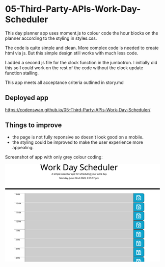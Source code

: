 # 05-Third-Party-APIs-Work-Day-Scheduler

This day planner app uses moment.js to colour code the hour blocks on the planner according to the styling in styles.css.

The code is quite simple and clean. More complex code is needed to create html via js. But this simple design still works with much less code.

I added a second js file for the clock function in the jumbotron. I initially did this so I could work on the rest of the code without the clock update function stalling. 

This app meets all acceptance criteria outlined in story.md

## Deployed app
https://codenswan.github.io/05-Third-Party-APIs-Work-Day-Scheduler/

## Things to improve
- the page is not fully reponsive so doesn't look good on a mobile.
- the styling could be improved to make the user experience more appealing.

Screenshot of app with only grey colour coding:

![](Assets/Screen%20Shot%202020-06-22%20at%209.55.17%20pm.png)
